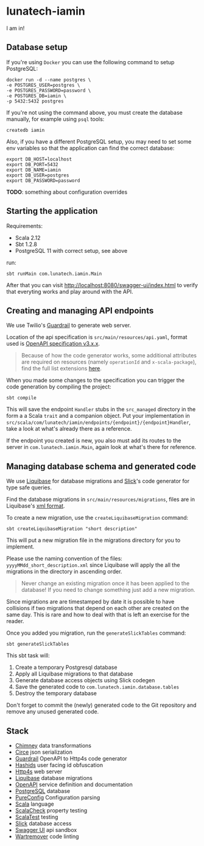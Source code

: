 # lunatech-iamin

I am in!

## Database setup

If you're using `Docker` you can use the following command to setup PostgreSQL:

```
docker run -d --name postgres \
-e POSTGRES_USER=postgres \
-e POSTGRES_PASSWORD=password \
-e POSTGRES_DB=iamin \
-p 5432:5432 postgres
```

If you're not using the command above, you must create the database manually, for example using `psql` tools:

```
createdb iamin
```

Also, if you have a different PostgreSQL setup, you may need to set some env variables so that the application can find
the correct database:

```
export DB_HOST=localhost
export DB_PORT=5432
export DB_NAME=iamin
export DB_USER=postgres
export DB_PASSWORD=password
```

**TODO**: something about configuration overrides


## Starting the application

Requirements:

- Scala 2.12
- Sbt 1.2.8
- PostgreSQL 11 with correct setup, see above

run:

```
sbt runMain com.lunatech.iamin.Main
```

After that you can visit [http://localhost:8080/swagger-ui/index.html](http://localhost:8080/swagger-ui/index.html) to
verify that everyting works and play around with the API. 


## Creating and managing API endpoints

We use Twilio's [Guardrail](https://github.com/twilio/guardrail) to generate web server.

Location of the api specification is `src/main/resources/api.yaml`, format used is
[OpenAPI specification v3.x.x](https://swagger.io/specification).

>Because of how the code generator works, some additional attributes are required on resources (namely `operationId`
and `x-scala-package`), find the full list extensions
[here](https://github.com/twilio/guardrail/blob/master/docs/book.md#guardrail-extensions).

When you made some changes to the specification you can trigger the code generation by compiling the project:

```
sbt compile
```
This will save the endpoint `Handler` stubs in the `src_managed` directory in the form a a Scala `trait` and a companion
object.
Put your implementation in `src/scala/com/lunatech/iamin/endpoints/{endpoint}/{endpoint}Handler`, take a look at what's
already there as a reference.

If the endpoint you created is new, you also must add its routes to the server in `com.lunatech.iamin.Main`,
again look at what's there for reference.


## Managing database schema and generated code

We use [Liquibase](https://www.liquibase.org) for database migrations and [Slick](http://slick.lightbend.com)'s code 
generator for type safe queries.

Find the database migrations in `src/main/resources/migrations`, files are in Liquibase's
[xml format](https://www.liquibase.org/documentation/xml_format.html).

To create a new migration, use the `createLiquibaseMigration` command:

```
sbt createLiquibaseMigration "short description"
```

This will put a new migration file in the migrations directory for you to implement.

Please use the naming convention of the files: `yyyyMMdd_short_description.xml` since Liquibase will apply the all the 
migrations in the directory in ascending order.

> Never change an existing migration once it has been applied to the database! If you need to change something just add
a new migration.

Since migrations are are timestamped by date it is possible to have collisions if two migrations that depend on each
other are created on the same day. This is rare and how to deal with that is left an exercise for the reader.

Once you added you migration, run the `generateSlickTables` command:

```
sbt generateSlickTables
```
This sbt task will:

1. Create a temporary Postgresql database
2. Apply all Liquibase migrations to that database
3. Generate database access objects using Slick codegen
4. Save the generated code to `com.lunatech.iamin.database.tables`
5. Destroy the temporary database

Don't forget to commit the (newly) generated code to the Git repository and remove any unused generated code.


## Stack

- [Chimney](https://scalalandio.github.io/chimney) data transformations
- [Circe](https://circe.github.io/circe) json serialization
- [Guardrail](https://github.com/twilio/guardrail) OpenAPI to Http4s code generator
- [Hashids](https://hashids.org) user facing id obfuscation
- [Http4s](https://http4s.org) web server
- [Liquibase](https://www.liquibase.org) database migrations
- [OpenAPI](https://swagger.io) service definition and documentation
- [PostgreSQL](https://www.postgresql.org) database
- [PureConfig](https://pureconfig.github.io) Configuration parsing
- [Scala](https://www.scala-lang.org) language
- [ScalaCheck](https://www.scalacheck.org) property testing
- [ScalaTest]( http://www.scalatest.org) testing
- [Slick](http://slick.lightbend.com) database access
- [Swagger UI](https://swagger.io/tools/swagger-ui) api sandbox
- [Wartremover](http://www.wartremover.org) code linting
